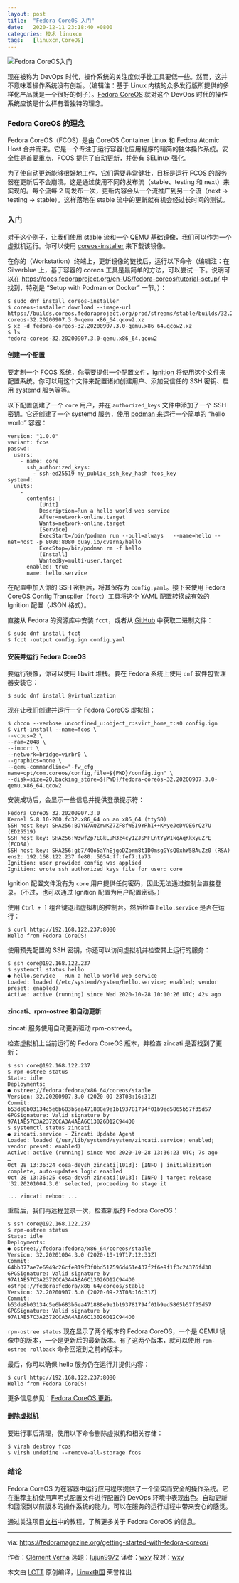 ```yaml
---
layout: post
title:	"Fedora CoreOS 入门"
date:	2020-12-11 23:18:40 +0800 
categories:	技术 linuxcn 
tags:	[linuxcn,CoreOS]
---
```



![Fedora CoreOS入门](/Asserts/Images//attachment/album/202012/11/231842hdcc44victtxz7gk.jpg)


现在被称为 DevOps 时代，操作系统的关注度似乎比工具要低一些。然而，这并不意味着操作系统没有创新。（编辑注：基于 Linux 内核的众多发行版所提供的多样化产品就是一个很好的例子）。[Fedora CoreOS](https://getfedora.org/coreos/) 就对这个 DevOps 时代的操作系统应该是什么样有着独特的理念。


### Fedora CoreOS 的理念


Fedora CoreOS（FCOS）是由 CoreOS Container Linux 和 Fedora Atomic Host 合并而来。它是一个专注于运行容器化应用程序的精简的独体操作系统。安全性是首要重点，FCOS 提供了自动更新，并带有 SELinux 强化。


为了使自动更新能够很好地工作，它们需要非常健壮，目标是运行 FCOS 的服务器在更新后不会崩溃。这是通过使用不同的发布流（stable、testing 和 next）来实现的。每个流每 2 周发布一次，更新内容会从一个流推广到另一个流（next -> testing -> stable）。这样落地在 stable 流中的更新就有机会经过长时间的测试。


### 入门


对于这个例子，让我们使用 stable 流和一个 QEMU 基础镜像，我们可以作为一个虚拟机运行。你可以使用 [coreos-installer](https://github.com/coreos/coreos-installer/releases) 来下载该镜像。


在你的（Workstation）终端上，更新镜像的链接后，运行以下命令（编辑注：在 Silverblue 上，基于容器的 coreos 工具是最简单的方法，可以尝试一下。说明可以在 <https://docs.fedoraproject.org/en-US/fedora-coreos/tutorial-setup/> 中找到，特别是 “Setup with Podman or Docker” 一节。）：



```
$ sudo dnf install coreos-installer
$ coreos-installer download --image-url https://builds.coreos.fedoraproject.org/prod/streams/stable/builds/32.20200907.3.0/x86_64/fedora-coreos-32.20200907.3.0-qemu.x86_64.qcow2.xz
$ xz -d fedora-coreos-32.20200907.3.0-qemu.x86_64.qcow2.xz
$ ls
fedora-coreos-32.20200907.3.0-qemu.x86_64.qcow2

```

#### 创建一个配置


要定制一个 FCOS 系统，你需要提供一个配置文件，[Ignition](https://github.com/coreos/ignition) 将使用这个文件来配置系统。你可以用这个文件来配置诸如创建用户、添加受信任的 SSH 密钥、启用 systemd 服务等等。


以下配置创建了一个 `core` 用户，并在 `authorized_keys` 文件中添加了一个 SSH 密钥。它还创建了一个 systemd 服务，使用 [podman](https://podman.io/) 来运行一个简单的 “hello world” 容器：



```
version: "1.0.0"
variant: fcos
passwd:
  users:
    - name: core
      ssh_authorized_keys:
        - ssh-ed25519 my_public_ssh_key_hash fcos_key
systemd:
  units:
    -
      contents: |
          [Unit]
          Description=Run a hello world web service
          After=network-online.target
          Wants=network-online.target
          [Service]
          ExecStart=/bin/podman run --pull=always   --name=hello --net=host -p 8080:8080 quay.io/cverna/hello
          ExecStop=/bin/podman rm -f hello
          [Install]
          WantedBy=multi-user.target
      enabled: true
      name: hello.service

```

在配置中加入你的 SSH 密钥后，将其保存为 `config.yaml`。接下来使用 Fedora CoreOS Config Transpiler（`fcct`）工具将这个 YAML 配置转换成有效的 Ignition 配置（JSON 格式）。


直接从 Fedora 的资源库中安装 `fcct`，或者从 [GitHub](https://github.com/coreos/fcct/releases) 中获取二进制文件：



```
$ sudo dnf install fcct
$ fcct -output config.ign config.yaml

```

#### 安装并运行 Fedora CoreOS


要运行镜像，你可以使用 libvirt 堆栈。要在 Fedora 系统上使用 `dnf` 软件包管理器安装它：



```
$ sudo dnf install @virtualization

```

现在让我们创建并运行一个 Fedora CoreOS 虚拟机：



```
$ chcon --verbose unconfined_u:object_r:svirt_home_t:s0 config.ign
$ virt-install --name=fcos \
--vcpus=2 \
--ram=2048 \
--import \
--network=bridge=virbr0 \
--graphics=none \
--qemu-commandline="-fw_cfg name=opt/com.coreos/config,file=${PWD}/config.ign" \
--disk=size=20,backing_store=${PWD}/fedora-coreos-32.20200907.3.0-qemu.x86_64.qcow2

```

安装成功后，会显示一些信息并提供登录提示符：



```
Fedora CoreOS 32.20200907.3.0
Kernel 5.8.10-200.fc32.x86_64 on an x86_64 (ttyS0)
SSH host key: SHA256:BJYN7AQZrwKZ7ZF8fWSI9YRhI++KMyeJeDVOE6rQ27U (ED25519)
SSH host key: SHA256:W3wfZp7EGkLuM3z4cy1ZJSMFLntYyW1kqAqKkxyuZrE (ECDSA)
SSH host key: SHA256:gb7/4Qo5aYhEjgoDZbrm8t1D0msgGYsQ0xhW5BAuZz0 (RSA)
ens2: 192.168.122.237 fe80::5054:ff:fef7:1a73
Ignition: user provided config was applied
Ignition: wrote ssh authorized keys file for user: core

```

Ignition 配置文件没有为 `core` 用户提供任何密码，因此无法通过控制台直接登录。（不过，也可以通过 Ignition 配置为用户配置密码。）


使用 `Ctrl + ]` 组合键退出虚拟机的控制台。然后检查 `hello.service` 是否在运行：



```
$ curl http://192.168.122.237:8080
Hello from Fedora CoreOS!

```

使用预先配置的 SSH 密钥，你还可以访问虚拟机并检查其上运行的服务：



```
$ ssh core@192.168.122.237
$ systemctl status hello
● hello.service - Run a hello world web service
Loaded: loaded (/etc/systemd/system/hello.service; enabled; vendor preset: enabled)
Active: active (running) since Wed 2020-10-28 10:10:26 UTC; 42s ago

```

#### zincati、rpm-ostree 和自动更新


zincati 服务使用自动更新驱动 rpm-ostreed。


检查虚拟机上当前运行的 Fedora CoreOS 版本，并检查 zincati 是否找到了更新：



```
$ ssh core@192.168.122.237
$ rpm-ostree status
State: idle
Deployments:
● ostree://fedora:fedora/x86_64/coreos/stable
Version: 32.20200907.3.0 (2020-09-23T08:16:31Z)
Commit: b53de8b03134c5e6b683b5ea471888e9e1b193781794f01b9ed5865b57f35d57
GPGSignature: Valid signature by 97A1AE57C3A2372CCA3A4ABA6C13026D12C944D0
$ systemctl status zincati
● zincati.service - Zincati Update Agent
Loaded: loaded (/usr/lib/systemd/system/zincati.service; enabled; vendor preset: enabled)
Active: active (running) since Wed 2020-10-28 13:36:23 UTC; 7s ago
…
Oct 28 13:36:24 cosa-devsh zincati[1013]: [INFO ] initialization complete, auto-updates logic enabled
Oct 28 13:36:25 cosa-devsh zincati[1013]: [INFO ] target release '32.20201004.3.0' selected, proceeding to stage it

... zincati reboot ...

```

重启后，我们再远程登录一次，检查新版的 Fedora CoreOS：



```
$ ssh core@192.168.122.237
$ rpm-ostree status
State: idle
Deployments:
● ostree://fedora:fedora/x86_64/coreos/stable
Version: 32.20201004.3.0 (2020-10-19T17:12:33Z)
Commit: 64bb377ae7e6949c26cfe819f3f0bd517596d461e437f2f6e9f1f3c24376fd30
GPGSignature: Valid signature by 97A1AE57C3A2372CCA3A4ABA6C13026D12C944D0
ostree://fedora:fedora/x86_64/coreos/stable
Version: 32.20200907.3.0 (2020-09-23T08:16:31Z)
Commit: b53de8b03134c5e6b683b5ea471888e9e1b193781794f01b9ed5865b57f35d57
GPGSignature: Valid signature by 97A1AE57C3A2372CCA3A4ABA6C13026D12C944D0

```

`rpm-ostree status` 现在显示了两个版本的 Fedora CoreOS，一个是 QEMU 镜像中的版本，一个是更新后的最新版本。有了这两个版本，就可以使用 `rpm-ostree rollback` 命令回滚到之前的版本。


最后，你可以确保 hello 服务仍在运行并提供内容：



```
$ curl http://192.168.122.237:8080
Hello from Fedora CoreOS!

```

更多信息参见：[Fedora CoreOS 更新](https://docs.fedoraproject.org/en-US/fedora-coreos/auto-updates/)。


#### 删除虚拟机


要进行事后清理，使用以下命令删除虚拟机和相关存储：



```
$ virsh destroy fcos
$ virsh undefine --remove-all-storage fcos

```

### 结论


Fedora CoreOS 为在容器中运行应用程序提供了一个坚实而安全的操作系统。它在推荐主机使用声明式配置文件进行配置的 DevOps 环境中表现出色。自动更新和回滚到以前版本的操作系统的能力，可以在服务的运行过程中带来安心的感觉。


通过关注项目[文档](https://docs.fedoraproject.org/en-US/fedora-coreos/tutorials/)中的教程，了解更多关于 Fedora CoreOS 的信息。




---


via: <https://fedoramagazine.org/getting-started-with-fedora-coreos/>


作者：[Clément Verna](https://fedoramagazine.org/author/cverna/) 选题：[lujun9972](https://github.com/lujun9972) 译者：[wxy](https://github.com/wxy) 校对：[wxy](https://github.com/wxy)


本文由 [LCTT](https://github.com/LCTT/TranslateProject) 原创编译，[Linux中国](https://linux.cn/) 荣誉推出
